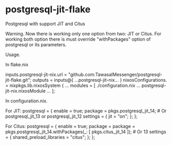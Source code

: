 # postgresql-jit-flake
Postgresql with support JIT and Citus

Warning. Now there is working only one option from two: JIT or Citus. For working both option there is must override "withPackages" option of postgresql or its parameters.

Usage.

In flake.nix

inputs.postgresql-jit-nix.url = "github.com:TawasalMessenger/postgresql-jit-flake.git";
outputs = inputs@{ ...postgresql-jit-nix... }
nixosConfigurations.<name> = nixpkgs.lib.nixosSystem {
...
  modules = [
    ./configuration.nix
    ...
    postgresql-jit-nix.nixosModule
    ...
  ];

In configuration.nix.

For JIT:
postgresql = {
  enable = true;
  package = pkgs.postgresql_jit_14; # Or postgresql_jit_13 or postgresql_jit_12
  settings = {
    jit = "on";
  };
};

For Citus:
postgresql = {
  enable = true;
  package = package = pkgs.postgresql_jit_14.withPackages(_: [ pkgs.citus_jit_14 ]); # Or 13
  settings = {
    shared_preload_libraries = "citus";
  };
};
